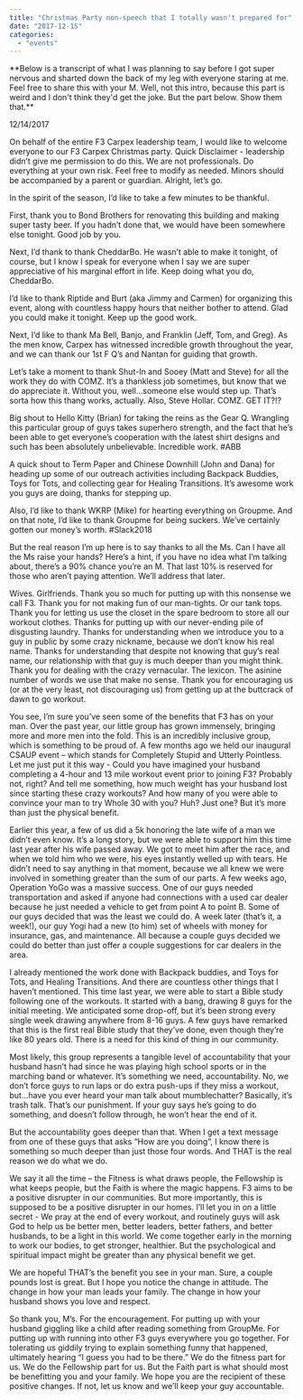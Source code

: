 ```yaml
---
title: "Christmas Party non-speech that I totally wasn't prepared for"
date: "2017-12-15"
categories: 
  - "events"
---
```


\*\*Below is a transcript of what I was planning to say before I got super nervous and sharted down the back of my leg with everyone staring at me. Feel free to share this with your M. Well, not this intro, because this part is weird and I don't think they'd get the joke. But the part below. Show them that.\*\*

12/14/2017

On behalf of the entire F3 Carpex leadership team, I would like to welcome everyone to our F3 Carpex Christmas party. Quick Disclaimer - leadership didn’t give me permission to do this. We are not professionals. Do everything at your own risk. Feel free to modify as needed. Minors should be accompanied by a parent or guardian. Alright, let’s go.

In the spirit of the season, I’d like to take a few minutes to be thankful.

First, thank you to Bond Brothers for renovating this building and making super tasty beer. If you hadn’t done that, we would have been somewhere else tonight. Good job by you.

Next, I’d thank to thank CheddarBo. He wasn’t able to make it tonight, of course, but I know I speak for everyone when I say we are super appreciative of his marginal effort in life. Keep doing what you do, CheddarBo.

I’d like to thank Riptide and Burt (aka Jimmy and Carmen) for organizing this event, along with countless happy hours that neither bother to attend. Glad you could make it tonight. Keep up the good work.

Next, I’d like to thank Ma Bell, Banjo, and Franklin (Jeff, Tom, and Greg). As the men know, Carpex has witnessed incredible growth throughout the year, and we can thank our 1st F Q’s and Nantan for guiding that growth.

Let’s take a moment to thank Shut-In and Sooey (Matt and Steve) for all the work they do with COMZ. It’s a thankless job sometimes, but know that we do appreciate it. Without you, well…someone else would step up. That’s sorta how this thang works, actually. Also, Steve Hollar. COMZ. GET IT?!?

Big shout to Hello Kitty (Brian) for taking the reins as the Gear Q. Wrangling this particular group of guys takes superhero strength, and the fact that he’s been able to get everyone’s cooperation with the latest shirt designs and such has been absolutely unbelievable. Incredible work. #ABB

A quick shout to Term Paper and Chinese Downhill (John and Dana) for heading up some of our outreach activities including Backpack Buddies, Toys for Tots, and collecting gear for Healing Transitions. It’s awesome work you guys are doing, thanks for stepping up.

Also, I’d like to thank WKRP (Mike) for hearting everything on Groupme. And on that note, I’d like to thank Groupme for being suckers. We’ve certainly gotten our money’s worth. #Slack2018

But the real reason I’m up here is to say thanks to all the Ms. Can I have all the Ms raise your hands? Here’s a hint, if you have no idea what I’m talking about, there’s a 90% chance you’re an M. That last 10% is reserved for those who aren’t paying attention. We’ll address that later.

Wives. Girlfriends. Thank you so much for putting up with this nonsense we call F3. Thank you for not making fun of our man-tights. Or our tank tops. Thank you for letting us use the closet in the spare bedroom to store all our workout clothes. Thanks for putting up with our never-ending pile of disgusting laundry. Thanks for understanding when we introduce you to a guy in public by some crazy nickname, because we don’t know his real name. Thanks for understanding that despite not knowing that guy’s real name, our relationship with that guy is much deeper than you might think. Thank you for dealing with the crazy vernacular. The lexicon. The asinine number of words we use that make no sense. Thank you for encouraging us (or at the very least, not discouraging us) from getting up at the buttcrack of dawn to go workout.

You see, I’m sure you’ve seen some of the benefits that F3 has on your man. Over the past year, our little group has grown immensely, bringing more and more men into the fold. This is an incredibly inclusive group, which is something to be proud of. A few months ago we held our inaugural CSAUP event – which stands for Completely Stupid and Utterly Pointless. Let me just put it this way - Could you have imagined your husband completing a 4-hour and 13 mile workout event prior to joining F3? Probably not, right? And tell me something, how much weight has your husband lost since starting these crazy workouts? And how many of you were able to convince your man to try Whole 30 with you? Huh? Just one? But it’s more than just the physical benefit.

Earlier this year, a few of us did a 5k honoring the late wife of a man we didn’t even know. It’s a long story, but we were able to support him this time last year after his wife passed away. We got to meet him after the race, and when we told him who we were, his eyes instantly welled up with tears. He didn’t need to say anything in that moment, because we all knew we were involved in something greater than the sum of our parts. A few weeks ago, Operation YoGo was a massive success. One of our guys needed transportation and asked if anyone had connections with a used car dealer because he just needed a vehicle to get from point A to point B. Some of our guys decided that was the least we could do. A week later (that’s it, a week!), our guy Yogi had a new (to him) set of wheels with money for insurance, gas, and maintenance. All because a couple guys decided we could do better than just offer a couple suggestions for car dealers in the area.

I already mentioned the work done with Backpack buddies, and Toys for Tots, and Healing Transitions. And there are countless other things that I haven’t mentioned. This time last year, we were able to start a Bible study following one of the workouts. It started with a bang, drawing 8 guys for the initial meeting. We anticipated some drop-off, but it’s been strong every single week drawing anywhere from 8-16 guys. A few guys have remarked that this is the first real Bible study that they’ve done, even though they’re like 80 years old. There is a need for this kind of thing in our community.

Most likely, this group represents a tangible level of accountability that your husband hasn’t had since he was playing high school sports or in the marching band or whatever. It’s something we need, accountability. No, we don’t force guys to run laps or do extra push-ups if they miss a workout, but…have you ever heard your man talk about mumblechatter? Basically, it’s trash talk. That’s our punishment. If your guy says he’s going to do something, and doesn’t follow through, he won’t hear the end of it.

But the accountability goes deeper than that. When I get a text message from one of these guys that asks “How are you doing”, I know there is something so much deeper than just those four words. And THAT is the real reason we do what we do.

We say it all the time – the Fitness is what draws people, the Fellowship is what keeps people, but the Faith is where the magic happens. F3 aims to be a positive disrupter in our communities. But more importantly, this is supposed to be a positive disrupter in our homes. I’ll let you in on a little secret - We pray at the end of every workout, and routinely guys will ask God to help us be better men, better leaders, better fathers, and better husbands, to be a light in this world. We come together early in the morning to work our bodies, to get stronger, healthier. But the psychological and spiritual impact might be greater than any physical benefit we get.

We are hopeful THAT’s the benefit you see in your man. Sure, a couple pounds lost is great. But I hope you notice the change in attitude. The change in how your man leads your family. The change in how your husband shows you love and respect.

So thank you, M’s. For the encouragement. For putting up with your husband giggling like a child after reading something from GroupMe. For putting up with running into other F3 guys everywhere you go together. For tolerating us giddily trying to explain something funny that happened, ultimately hearing “I guess you had to be there.” We do the fitness part for us. We do the Fellowship part for us. But the Faith part is what should most be benefitting you and your family. We hope you are the recipient of these positive changes. If not, let us know and we’ll keep your guy accountable.
